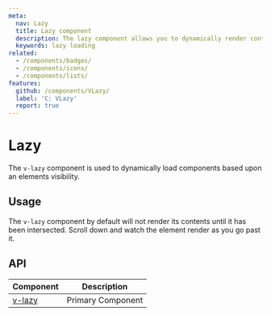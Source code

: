 ```yaml
---
meta:
  nav: Lazy
  title: Lazy component
  description: The lazy component allows you to dynamically render content based upon the user's viewport.
  keywords: lazy loading
related:
  - /components/badges/
  - /components/icons/
  - /components/lists/
features:
  github: /components/VLazy/
  label: 'C: VLazy'
  report: true
---
```


# Lazy

The `v-lazy` component is used to dynamically load components based upon an elements visibility.

<page-features />

## Usage

The `v-lazy` component by default will not render its contents until it has been intersected. Scroll down and watch the element render as you go past it.

<usage name="v-lazy" />

<entry />

## API

| Component | Description |
| - | - |
| [v-lazy](/api/v-lazy/) | Primary Component |

<api-inline hide-links />

